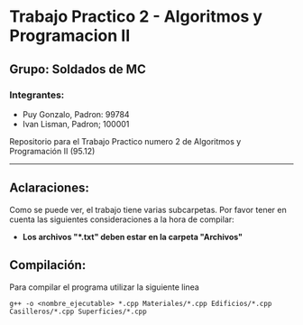 # Trabajo Practico 2 - Algoritmos y Programacion II
## Grupo: Soldados de MC
### Integrantes:
- Puy Gonzalo, Padron: 99784
- Ivan Lisman, Padron; 100001


Repositorio para el Trabajo Practico numero 2 de Algoritmos y Programación II (95.12)

---

## Aclaraciones:
Como se puede ver, el trabajo tiene varias subcarpetas. Por favor tener en cuenta las siguientes consideraciones a la hora de compilar:

- **Los archivos "\*.txt" deben estar en la carpeta "Archivos"**

## Compilación:
Para compilar el programa utilizar la siguiente linea
~~~
g++ -o <nombre_ejecutable> *.cpp Materiales/*.cpp Edificios/*.cpp Casilleros/*.cpp Superficies/*.cpp
~~~
